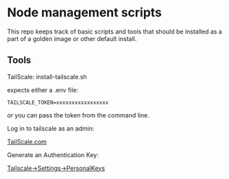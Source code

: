# Node management scripts

This repo keeps track of basic scripts and tools that should be installed as a part of a 
golden image or other default install.

## Tools

TailScale: install-tailscale.sh

expects either a .env file:

```
TAILSCALE_TOKEN=xxxxxxxxxxxxxxxxx
```

or you can pass the token from the command line.

Log in to tailscale as an admin:

[TailScale.com](https://login.tailscale.com/)

Generate an Authentication Key:

[Tailscale->Settings->PersonalKeys](https://login.tailscale.com/admin/settings/keys)
